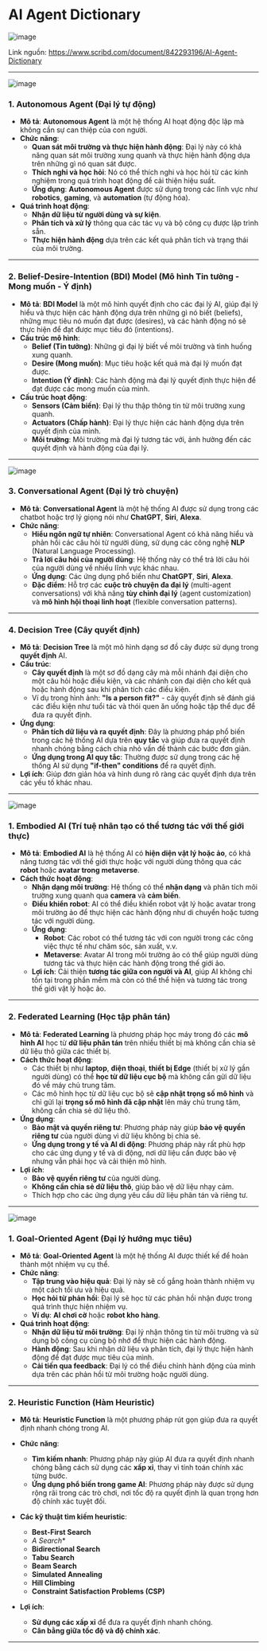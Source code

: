 # AI Agent Dictionary

![image](https://github.com/user-attachments/assets/b45f83dd-2983-4f0e-9312-db38194dfdfc)

Link nguồn: https://www.scribd.com/document/842293196/AI-Agent-Dictionary

---

![image](https://github.com/user-attachments/assets/c0444e26-0493-4272-aee0-0e264d403c03)

### **1. Autonomous Agent (Đại lý tự động)**

- **Mô tả**: **Autonomous Agent** là một hệ thống AI hoạt động độc lập mà không cần sự can thiệp của con người.
- **Chức năng**:
  - **Quan sát môi trường và thực hiện hành động**: Đại lý này có khả năng quan sát môi trường xung quanh và thực hiện hành động dựa trên những gì nó quan sát được.
  - **Thích nghi và học hỏi**: Nó có thể thích nghi và học hỏi từ các kinh nghiệm trong quá trình hoạt động để cải thiện hiệu suất.
  - **Ứng dụng**: **Autonomous Agent** được sử dụng trong các lĩnh vực như **robotics**, **gaming**, và **automation** (tự động hóa).
- **Quá trình hoạt động**:
  - **Nhận dữ liệu từ người dùng và sự kiện**.
  - **Phân tích và xử lý** thông qua các tác vụ và bộ công cụ được lập trình sẵn.
  - **Thực hiện hành động** dựa trên các kết quả phân tích và trạng thái của môi trường.

---

### **2. Belief-Desire-Intention (BDI) Model (Mô hình Tin tưởng - Mong muốn - Ý định)**

- **Mô tả**: **BDI Model** là một mô hình quyết định cho các đại lý AI, giúp đại lý hiểu và thực hiện các hành động dựa trên những gì nó biết (beliefs), những mục tiêu nó muốn đạt được (desires), và các hành động nó sẽ thực hiện để đạt được mục tiêu đó (intentions).
- **Cấu trúc mô hình**:
  - **Belief (Tin tưởng)**: Những gì đại lý biết về môi trường và tình huống xung quanh.
  - **Desire (Mong muốn)**: Mục tiêu hoặc kết quả mà đại lý muốn đạt được.
  - **Intention (Ý định)**: Các hành động mà đại lý quyết định thực hiện để đạt được các mong muốn của mình.
- **Cấu trúc hoạt động**:
  - **Sensors (Cảm biến)**: Đại lý thu thập thông tin từ môi trường xung quanh.
  - **Actuators (Chấp hành)**: Đại lý thực hiện các hành động dựa trên quyết định của mình.
  - **Môi trường**: Môi trường mà đại lý tương tác với, ảnh hưởng đến các quyết định và hành động của đại lý.

---

![image](https://github.com/user-attachments/assets/35414228-8067-4653-9876-cc6aa80db900)

### **3. Conversational Agent (Đại lý trò chuyện)**

- **Mô tả**: **Conversational Agent** là một hệ thống AI được sử dụng trong các chatbot hoặc trợ lý giọng nói như **ChatGPT**, **Siri**, **Alexa**.
- **Chức năng**:
  - **Hiểu ngôn ngữ tự nhiên**: Conversational Agent có khả năng hiểu và phản hồi các câu hỏi từ người dùng, sử dụng các công nghệ **NLP** (Natural Language Processing).
  - **Trả lời câu hỏi của người dùng**: Hệ thống này có thể trả lời câu hỏi của người dùng về nhiều lĩnh vực khác nhau.
  - **Ứng dụng**: Các ứng dụng phổ biến như **ChatGPT**, **Siri**, **Alexa**.
  - **Đặc điểm**: Hỗ trợ các **cuộc trò chuyện đa đại lý** (multi-agent conversations) với khả năng **tùy chỉnh đại lý** (agent customization) và **mô hình hội thoại linh hoạt** (flexible conversation patterns).

---

### **4. Decision Tree (Cây quyết định)**

- **Mô tả**: **Decision Tree** là một mô hình dạng sơ đồ cây được sử dụng trong **quyết định** AI.
- **Cấu trúc**:
  - **Cây quyết định** là một sơ đồ dạng cây mà mỗi nhánh đại diện cho một câu hỏi hoặc điều kiện, và các nhánh con đại diện cho kết quả hoặc hành động sau khi phân tích các điều kiện.
  - Ví dụ trong hình ảnh: **"Is a person fit?"** - cây quyết định sẽ đánh giá các điều kiện như tuổi tác và thói quen ăn uống hoặc tập thể dục để đưa ra quyết định.
- **Ứng dụng**:
  - **Phân tích dữ liệu và ra quyết định**: Đây là phương pháp phổ biến trong các hệ thống AI dựa trên **quy tắc** và giúp đưa ra quyết định nhanh chóng bằng cách chia nhỏ vấn đề thành các bước đơn giản.
  - **Ứng dụng trong AI quy tắc**: Thường được sử dụng trong các hệ thống AI sử dụng **"if-then" conditions** để ra quyết định.
- **Lợi ích**: Giúp đơn giản hóa và hình dung rõ ràng các quyết định dựa trên các yếu tố khác nhau.

---

![image](https://github.com/user-attachments/assets/561ac224-fd64-4f80-a557-01b78c624e7e)

### **1. Embodied AI (Trí tuệ nhân tạo có thể tương tác với thế giới thực)**

- **Mô tả**: **Embodied AI** là hệ thống AI có **hiện diện vật lý hoặc ảo**, có khả năng tương tác với thế giới thực hoặc với người dùng thông qua các **robot** hoặc **avatar trong metaverse**.
- **Cách thức hoạt động**:
  - **Nhận dạng môi trường**: Hệ thống có thể **nhận dạng** và phân tích môi trường xung quanh qua **camera** và **cảm biến**.
  - **Điều khiển robot**: AI có thể điều khiển robot vật lý hoặc avatar trong môi trường ảo để thực hiện các hành động như di chuyển hoặc tương tác với người dùng.
  - **Ứng dụng**:
    - **Robot**: Các robot có thể tương tác với con người trong các công việc thực tế như chăm sóc, sản xuất, v.v.
    - **Metaverse**: Avatar AI trong môi trường ảo có thể giúp người dùng tương tác và thực hiện các hành động trong thế giới ảo.
  - **Lợi ích**: Cải thiện **tương tác giữa con người và AI**, giúp AI không chỉ tồn tại trong phần mềm mà còn có thể thể hiện và tương tác trong thế giới vật lý hoặc ảo.

---

### **2. Federated Learning (Học tập phân tán)**

- **Mô tả**: **Federated Learning** là phương pháp học máy trong đó các **mô hình AI** học từ **dữ liệu phân tán** trên nhiều thiết bị mà không cần chia sẻ dữ liệu thô giữa các thiết bị.
- **Cách thức hoạt động**:
  - Các thiết bị như **laptop**, **điện thoại**, **thiết bị Edge** (thiết bị xử lý gần người dùng) có thể **học từ dữ liệu cục bộ** mà không cần gửi dữ liệu đó về máy chủ trung tâm.
  - Các mô hình học từ dữ liệu cục bộ sẽ **cập nhật trọng số mô hình** và chỉ gửi lại **trọng số mô hình đã cập nhật** lên máy chủ trung tâm, không cần chia sẻ dữ liệu thô.
- **Ứng dụng**:
  - **Bảo mật và quyền riêng tư**: Phương pháp này giúp **bảo vệ quyền riêng tư** của người dùng vì dữ liệu không bị chia sẻ.
  - **Ứng dụng trong y tế và AI di động**: Phương pháp này rất phù hợp cho các ứng dụng y tế và di động, nơi dữ liệu cần được bảo vệ nhưng vẫn phải học và cải thiện mô hình.
- **Lợi ích**:
  - **Bảo vệ quyền riêng tư** của người dùng.
  - **Không cần chia sẻ dữ liệu thô**, giúp bảo vệ dữ liệu nhạy cảm.
  - Thích hợp cho các ứng dụng yêu cầu dữ liệu phân tán và riêng tư.

---
![image](https://github.com/user-attachments/assets/5e4b12a9-f338-4c51-adbc-fc2ce06a6da3)

### **1. Goal-Oriented Agent (Đại lý hướng mục tiêu)**

- **Mô tả**: **Goal-Oriented Agent** là một hệ thống AI được thiết kế để hoàn thành một nhiệm vụ cụ thể.
- **Chức năng**:
  - **Tập trung vào hiệu quả**: Đại lý này sẽ cố gắng hoàn thành nhiệm vụ một cách tối ưu và hiệu quả.
  - **Học hỏi từ phản hồi**: Đại lý sẽ học từ các phản hồi nhận được trong quá trình thực hiện nhiệm vụ.
  - **Ví dụ**: **AI chơi cờ** hoặc **robot kho hàng**.
- **Quá trình hoạt động**:
  - **Nhận dữ liệu từ môi trường**: Đại lý nhận thông tin từ môi trường và sử dụng bộ công cụ cùng bộ nhớ để thực hiện các hành động.
  - **Hành động**: Sau khi nhận dữ liệu và phân tích, đại lý thực hiện hành động để đạt được mục tiêu của mình.
  - **Cải tiến qua feedback**: Đại lý có thể điều chỉnh hành động của mình dựa trên các phản hồi từ môi trường hoặc người dùng.

---

### **2. Heuristic Function (Hàm Heuristic)**

- **Mô tả**: **Heuristic Function** là một phương pháp rút gọn giúp đưa ra quyết định nhanh chóng trong AI.
- **Chức năng**:
  - **Tìm kiếm nhanh**: Phương pháp này giúp AI đưa ra quyết định nhanh chóng bằng cách sử dụng các **xấp xỉ**, thay vì tính toán chính xác từng bước.
  - **Ứng dụng phổ biến trong game AI**: Phương pháp này được sử dụng rộng rãi trong các trò chơi, nơi tốc độ ra quyết định là quan trọng hơn độ chính xác tuyệt đối.
- **Các kỹ thuật tìm kiếm heuristic**:
  - **Best-First Search**
  - **A* Search**
  - **Bidirectional Search**
  - **Tabu Search**
  - **Beam Search**
  - **Simulated Annealing**
  - **Hill Climbing**
  - **Constraint Satisfaction Problems (CSP)**

- **Lợi ích**:
  - **Sử dụng các xấp xỉ** để đưa ra quyết định nhanh chóng.
  - **Cân bằng giữa tốc độ và độ chính xác**.

---
